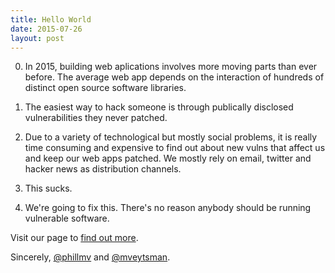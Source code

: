 ```yaml
---
title: Hello World
date: 2015-07-26
layout: post
---
```


0. In 2015, building web aplications involves more moving parts than ever before. The average web app depends on the interaction of hundreds of distinct open source software libraries.

1. The easiest way to hack someone is through publically disclosed vulnerabilities they never patched.

2. Due to a variety of technological but mostly social problems, it is really time consuming and expensive to find out about new vulns that affect us and keep our web apps patched. We mostly rely on email, twitter and hacker news as distribution channels.

3. This sucks.

4. We're going to fix this. There's no reason anybody should be running vulnerable software.

Visit our page to [find out more](https://appcanary.com).

Sincerely,
[@phillmv](https://twitter.com/phillmv) and [@mveytsman](https://twitter.com/mveytsman).
